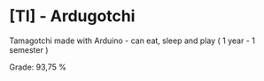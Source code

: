 # [TI] - Ardugotchi
Tamagotchi made with Arduino - can eat, sleep and play ( 1 year - 1 semester )

Grade: 93,75 %
